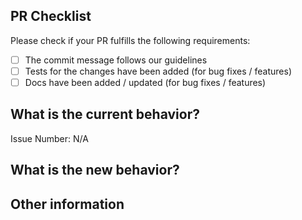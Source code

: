 ## PR Checklist
Please check if your PR fulfills the following requirements:

- [ ] The commit message follows our guidelines
- [ ] Tests for the changes have been added (for bug fixes / features)
- [ ] Docs have been added / updated (for bug fixes / features)

## What is the current behavior?
<!-- Please describe the current behavior that you are modifying, or link to a relevant issue. -->

Issue Number: N/A


## What is the new behavior?



## Other information